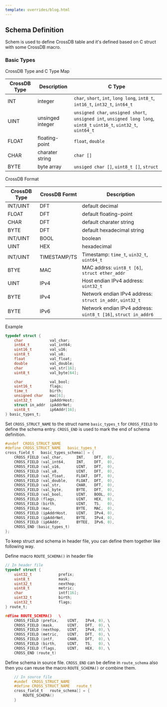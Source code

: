 ```yaml
---
template: overrides/blog.html
---
```


## Schema Definition

Schem is used to define CrossDB table and it's defined based on C struct with some CrossDB macro.

### Basic Types

CrossDB Type and C Type Map

 CrossDB Type | Description      | C Type
 ----         | ----             | ----
 INT          | integer          | `char`, `short`, `int`, `long long`, `int8_t`, `int16_t`, `int32_t`, `int64_t`
 UINT         | unsinged integer | `unsigned char`, `unsigned short`, `unsigned int`, `unsigned long long`, `uint8_t` `uint16_t`, `uint32_t`, `uint64_t`
 FLOAT        | floating-point   | `float`, `double`
 CHAR         | charater string  | `char []`
 BYTE         | byte array       | `unsiged char []`, `uint8_t []`, `struct`

CrossDB Format

 CrossDB Type | CrossDB Formt | Description
 ----         | ----          | ----
 INT/UINT	  | DFT           | default decimal
 FLOAT   	  | DFT           | default floating-point
 CHAR   	  | DFT           | default charater string
 BYTE         | DFT			  | default hexadecimal string
 INT/UINT	  | BOOL          | boolean
 UINT		  | HEX           | hexadecimal
 INT/UINT	  | TIMESTAMP/TS  | Timestamp: `time_t`, `uin32_t`, `uint64_t`
 BTYE         | MAC			  | MAC addrss: `uint8_t [6]`, `struct ether_addr`
 UINT		  | IPv4		  | Host endian IPv4 address: `uint32_t`
 BYTE		  | IPv4		  | Network endian IPv4 address: `struct in_addr`, `uint32_t`
 BYTE		  | IPv6		  | Network endian IPv4 address: `uint8_t [16]`, `struct in_addr6`

Example

```c linenums="1"
typedef struct {
	char			val_char;
	int64_t			val_int64;
	uint16_t 		val_u16;
	uint8_t 		val_u8;
	float 			val_float;
	double 			val_double;
	char 			val_str[16];
	uint8_t			val_byte[64];

	char			val_bool;
	uint16_t 		flags;
	time_t			birth;
	unsigned char 	mac[6];
	uint32_t		ipAddrHost;
	struct in_addr 	ipAddrNet;
	uint8_t			ip6Addr[16];
} basic_types_t;
```

Set `CROSS_STRUCT_NAME` to the struct name `basic_types_t` for `CROSS_FIELD` to define the schema entry. 
`CROSS_END` is used to mark the end of schema definition.

```c linenums="1"
#undef	CROSS_STRUCT_NAME
#define	CROSS_STRUCT_NAME	basic_types_t
cross_field_t 	basic_types_schema[] = {
	CROSS_FIELD (val_char,		INT,	DFT,  0),
	CROSS_FIELD (val_int64, 	INT,	DFT,  0),
	CROSS_FIELD (val_u16,		UINT,	DFT,  0),
	CROSS_FIELD (val_u8, 		UINT,	DFT,  0),
	CROSS_FIELD (val_float,		FLOAT,	DFT,  0),
	CROSS_FIELD (val_double, 	FLOAT,	DFT,  0),
	CROSS_FIELD (val_str, 		CHAR,	DFT,  0),
	CROSS_FIELD (val_byte,		BYTE,	DFT,  0),
	CROSS_FIELD (val_bool, 		UINT,	BOOL, 0),
	CROSS_FIELD (flags, 		UINT,	HEX,  0),
	CROSS_FIELD (birth,			UINT,	TS,   0),
	CROSS_FIELD (mac, 			BYTE,	MAC,  0),
	CROSS_FIELD (ipAddrHost, 	UINT,	IPv4, 0),
	CROSS_FIELD (ipAddrNet, 	BYTE,	IPv4, 0),
	CROSS_FIELD (ip6Addr, 		BYTEE,	IPv6, 0),
	CROSS_END (basic_types_t)
};
```

To keep struct and schema in header file, you can define them together like following way.

Define macro `ROUTE_SCHEMA()` in header file
```c linenums="1"
// In header file
typedef struct {
	uint32_t 			prefix;
	uint8_t 			mask;
	uint32_t			nexthop;
	uint8_t 			metric;
	char				intf[16];
	uint32_t			birth;
	uint32_t			flags;
} route_t;

#dfine ROUTE_SCHEMA()	\	
	CROSS_FIELD (prefix,	UINT,	IPv4, 0), \
	CROSS_FIELD (mask, 		UINT,	DFT,  0), \
	CROSS_FIELD (nexthop,	UINT,	IPv4, 0), \
	CROSS_FIELD (metric, 	UINT,	DFT,  0), \
	CROSS_FIELD (intf,		CHAR,	DFT,  0), \
	CROSS_FIELD (birth, 	UINT,	TS,   0), \
	CROSS_FIELD (flags, 	UINT,	HEX,  0), \
	CROSS_END (route_t)

```

Define schema in source file. `CROSS_END` can be define in `route_schema` also then you can reuse the macro `ROUTE_SCHEMA()` or combine them.
```c linenums="1"
	// In source file
	#undef	CROSS_STRUCT_NAME
	#define	CROSS_STRUCT_NAME	route_t
	cross_field_t 	route_schema[] = {
		ROUTE_SCHEMA()
	}
```
